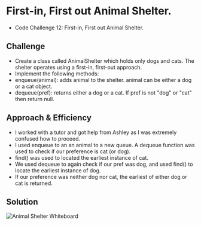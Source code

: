 # First-in, First out Animal Shelter.
* Code Challenge 12: First-in, First out Animal Shelter.

## Challenge
* Create a class called AnimalShelter which holds only dogs and cats. The shelter operates using a first-in, first-out approach.
* Implement the following methods:
* enqueue(animal): adds animal to the shelter. animal can be either a dog or a cat object.
* dequeue(pref): returns either a dog or a cat. If pref is not "dog" or "cat" then return null.

## Approach & Efficiency
* I worked with a tutor and got help from Ashley as I was extremely confused how to proceed. 
* I used enqueue to an an animal to a new queue. A dequeue function was used to check if our preference is cat (or dog).
* find() was used to located the earliest instance of cat.
* We used dequeue to again check if our pref was dog, and used find() to locate the earliest instance of dog.
* If our preference was neither dog nor cat, the earliest of either dog or cat is returned. 

## Solution
![Animal Shelter Whiteboard]()